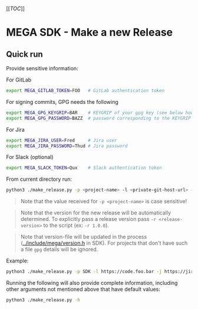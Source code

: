 [[_TOC_]]

# MEGA SDK - Make a new Release


## Quick run

Provide sensitive information:

For GitLab
```sh
export MEGA_GITLAB_TOKEN=FOO   # GitLab authentication token
```
For signing commits, GPG needs the following
```sh
export MEGA_GPG_KEYGRIP=BAR    # KEYGRIP of your gpg key (see below how to find it); required only when a source file will be edited
export MEGA_GPG_PASSWORD=BAZZ  # password corresponding to the KEYGRIP (the one used to sign any commit); required only when a source file will be edited
```
For Jira
```sh
export MEGA_JIRA_USER=Fred     # Jira user
export MEGA_JIRA_PASSWORD=Thud # Jira password
```
For Slack (optional)
```sh
export MEGA_SLACK_TOKEN=Qux    # Slack authentication token
```

From current directory run:

```sh
python3 ./make_release.py -p <project-name> -l <private-git-host-url> -j <project-management-url> -t <target-apps> -c <chat-channel>
```

> Note that the value received for `-p <project-name>` is case sensitive!

> Note that the version for the new release will be automatically determined. To explicitly pass a release version pass `-r <release-version>` to the script (ex: `-r 1.0.0`).

> Note that version-file will be updated in the process ([../include/mega/version.h](../include/mega/version.h) in SDK). For projects that don't have such a file `gpg` details will be ignored.

Example:

```sh
python3 ./make_release.py -p SDK -l https://code.foo.bar -j https://jira.foo.bar -t "Android 1.0.1 / iOS 1.2 / MEGAsync 9.9.9" -c sdk
```

Running the following will also provide complete information, including other arguments not mentioned above that have default values:
```sh
python3 ./make_release.py -h
```
